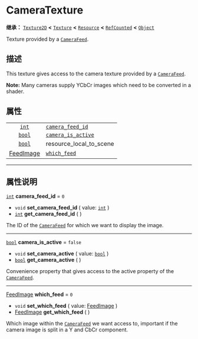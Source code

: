 <!-- ⚠ 请勿编辑本文件 ⚠ -->
<!-- 本文档使用脚本从 WeDot 引擎源码仓库生成。 -->
<!-- 生成脚本：https://github.com/WeDot-Engine/WeDot/tree/master/doc/tools/make_md.py； -->
<!-- 原文件：https://github.com/WeDot-Engine/WeDot/tree/master/doc/classes/CameraTexture.xml。 -->

<div id="_class_cameratexture"></div>

# CameraTexture

**继承：** [`Texture2D`](class_texture2d.md) **<** [`Texture`](class_texture.md) **<** [`Resource`](class_resource.md) **<** [`RefCounted`](class_refcounted.md) **<** [`Object`](class_object.md)

Texture provided by a [`CameraFeed`](class_camerafeed.md).

## 描述

This texture gives access to the camera texture provided by a [`CameraFeed`](class_camerafeed.md).

 **Note:** Many cameras supply YCbCr images which need to be converted in a shader.

## 属性

|||
|:-:|:--|
| [`int`](class_int.md)                     | [`camera_feed_id`](class_cameratexture.md#class_cameratexture_property_camera_feed_id)     | ``0``                                                                                                 |
| [`bool`](class_bool.md)                   | [`camera_is_active`](class_cameratexture.md#class_cameratexture_property_camera_is_active) | ``false``                                                                                             |
| [`bool`](class_bool.md)                   | resource_local_to_scene                                                                    | ``false`` (overrides [`Resource`](class_resource.md#class_resource_property_resource_local_to_scene)) |
| [FeedImage](#enum_cameraserver_feedimage) | [`which_feed`](class_cameratexture.md#class_cameratexture_property_which_feed)             | ``0``                                                                                                 |

<!-- rst-class:: classref-section-separator -->

---

## 属性说明

<div id="_class_cameratexture_property_camera_feed_id"></div>

[`int`](class_int.md) **camera_feed_id** = ``0`` <div id="class_cameratexture_property_camera_feed_id"></div>

- `void` **set_camera_feed_id** ( value: [`int`](class_int.md) )
- [`int`](class_int.md) **get_camera_feed_id** ( )

The ID of the [`CameraFeed`](class_camerafeed.md) for which we want to display the image.

<!-- rst-class:: classref-item-separator -->

---

<div id="_class_cameratexture_property_camera_is_active"></div>

[`bool`](class_bool.md) **camera_is_active** = ``false`` <div id="class_cameratexture_property_camera_is_active"></div>

- `void` **set_camera_active** ( value: [`bool`](class_bool.md) )
- [`bool`](class_bool.md) **get_camera_active** ( )

Convenience property that gives access to the active property of the [`CameraFeed`](class_camerafeed.md).

<!-- rst-class:: classref-item-separator -->

---

<div id="_class_cameratexture_property_which_feed"></div>

[FeedImage](#enum_cameraserver_feedimage) **which_feed** = ``0`` <div id="class_cameratexture_property_which_feed"></div>

- `void` **set_which_feed** ( value: [FeedImage](#enum_cameraserver_feedimage) )
- [FeedImage](#enum_cameraserver_feedimage) **get_which_feed** ( )

Which image within the [`CameraFeed`](class_camerafeed.md) we want access to, important if the camera image is split in a Y and CbCr component.

[^virtual]: 本方法通常需要用户覆盖才能生效。
[^const]: 本方法无副作用，不会修改该实例的任何成员变量。
[^vararg]: 本方法除了能接受在此处描述的参数外，还能够继续接受任意数量的参数。
[^constructor]: 本方法用于构造某个类型。
[^static]: 调用本方法无需实例，可直接使用类名进行调用。
[^operator]: 本方法描述的是使用本类型作为左操作数的有效运算符。
[^bitfield]: 这个值是由下列位标志构成位掩码的整数。
[^void]: 无返回值。
